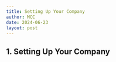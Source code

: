 ```yaml
---
title: Setting Up Your Company
author: MCC
date: 2024-06-23
layout: post
---
```


## 1. Setting Up Your Company



